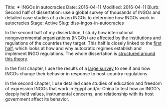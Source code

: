 Title: ✶ INGOs in autocracies
Date: 2016-04-11
Modified: 2016-04-11
Blurb: Second half of dissertation: use a global survey of thousands of INGOs and detailed case studies of a dozen INGOs to determine how INGOs work in autocracies
Stage: Active
Slug: diss-ingos-in-autocracies

In the second half of my dissertation, I study how international nongovernmental organizations (INGOs) are affected by the institutions and regulations of the countries they target. This half is closely linked to the [first half](/project/diss-autocracies-and-ingos/), which looks at how and why autocratic regimes establish and implement INGO regulations. The whole dissertation is [structured around this theory](https://ingorestrictions.org/theory/).

In the first chapter, I use the results of a [large survey](https://ingodata.org/survey/) to see if and how INGOs change their behavior in response to host-country regulations.

In the second chapter, I use detailed case studies of education and freedom of expression INGOs that work in Egypt and/or China to test how an INGO's deeply held values, instrumental concerns, and relationship with its host government affect its behavior.

